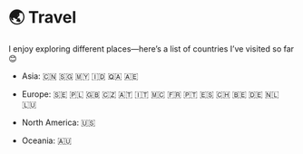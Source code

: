 <span id="travel"></span>

# 🌏  Travel

I enjoy exploring different places—here’s a list of countries I’ve visited so far 😊

- Asia: 🇨🇳 🇸🇬 🇲🇾 🇮🇩 🇶🇦 🇦🇪

- Europe: 🇸🇪 🇵🇱 🇬🇧 🇨🇿 🇦🇹 🇮🇹 🇲🇨 🇫🇷 🇵🇹 🇪🇸 🇨🇭 🇧🇪 🇩🇪 🇳🇱 🇱🇺

- North America: 🇺🇸

- Oceania: 🇦🇺